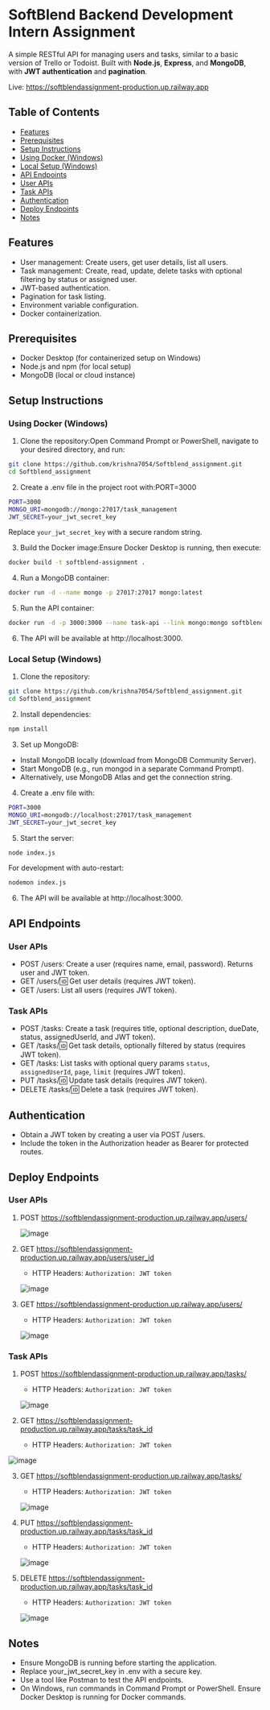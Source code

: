 # SoftBlend Backend Development Intern Assignment 

A simple RESTful API for managing users and tasks, similar to a basic version of Trello or Todoist. Built with **Node.js**, **Express**, and **MongoDB**, with **JWT authentication** and **pagination**.

Live: https://softblendassignment-production.up.railway.app
## Table of Contents

- [Features](#features)
- [Prerequisites](#prerequisites)
- [Setup Instructions](#setup-instructions)
- [Using Docker (Windows)](#using-docker-windows)
- [Local Setup (Windows)](#local-setup-windows)
- [API Endpoints](#api-endpoints)
- [User APIs](#user-apis)
- [Task APIs](#task-apis)
- [Authentication](#authentication)
- [Deploy Endpoints](#deploy-endpoints)
- [Notes](#notes)

## Features

- User management: Create users, get user details, list all users.
- Task management: Create, read, update, delete tasks with optional filtering by status or assigned user.
- JWT-based authentication.
- Pagination for task listing.
- Environment variable configuration.
- Docker containerization.

## Prerequisites

- Docker Desktop (for containerized setup on Windows)
- Node.js and npm (for local setup)
- MongoDB (local or cloud instance)

## Setup Instructions

### Using Docker (Windows)

1. Clone the repository:Open Command Prompt or PowerShell, navigate to your desired directory, and run:
```bash
git clone https://github.com/krishna7054/Softblend_assignment.git
cd Softblend_assignment
```

2. Create a .env file in the project root with:PORT=3000
```bash
PORT=3000
MONGO_URI=mongodb://mongo:27017/task_management
JWT_SECRET=your_jwt_secret_key
```
Replace `your_jwt_secret_key` with a secure random string.

3. Build the Docker image:Ensure Docker Desktop is running, then execute:
```bash
docker build -t softblend-assignment .
```

4. Run a MongoDB container:
```bash
docker run -d --name mongo -p 27017:27017 mongo:latest
```

5. Run the API container:
```bash
docker run -d -p 3000:3000 --name task-api --link mongo:mongo softblend-assignment
```

6. The API will be available at http://localhost:3000.

### Local Setup (Windows)

1. Clone the repository:
```bash
git clone https://github.com/krishna7054/Softblend_assignment.git
cd Softblend_assignment
```

2. Install dependencies:
```bash
npm install
```

3. Set up MongoDB:
- Install MongoDB locally (download from MongoDB Community Server).
- Start MongoDB (e.g., run mongod in a separate Command Prompt).
- Alternatively, use MongoDB Atlas and get the connection string.

4. Create a .env file with:
```bash
PORT=3000
MONGO_URI=mongodb://localhost:27017/task_management
JWT_SECRET=your_jwt_secret_key
```

5. Start the server:
```bash
node index.js
```

For development with auto-restart:
```bash
nodemon index.js
```

6. The API will be available at http://localhost:3000.

## API Endpoints

### User APIs

- POST /users: Create a user (requires name, email, password). Returns user and JWT token.
- GET /users/:id: Get user details (requires JWT token).
- GET /users: List all users (requires JWT token).

### Task APIs

- POST /tasks: Create a task (requires title, optional description, dueDate, status, assignedUserId, and JWT token).
- GET /tasks/:id: Get task details, optionally filtered by status (requires JWT token).
- GET /tasks: List tasks with optional query params `status`, `assignedUserId`, `page`, `limit` (requires JWT token).
- PUT /tasks/:id: Update task details (requires JWT token).
- DELETE /tasks/:id: Delete a task (requires JWT token).

## Authentication

- Obtain a JWT token by creating a user via POST /users.
- Include the token in the Authorization header as Bearer <token> for protected routes.

## Deploy Endpoints

### User APIs

1. POST https://softblendassignment-production.up.railway.app/users/

   ![image](https://github.com/user-attachments/assets/f41a2614-8b7b-41e9-83e6-d71bf652a1cd)

2. GET https://softblendassignment-production.up.railway.app/users/user_id
    - HTTP Headers: `Authorization: JWT token`
     
   ![image](https://github.com/user-attachments/assets/4773b302-3601-42a4-a22f-374c7d42ed80)

4. GET https://softblendassignment-production.up.railway.app/users/
    - HTTP Headers: `Authorization: JWT token`
      
   ![image](https://github.com/user-attachments/assets/786c8183-3629-4d5a-bead-0ef7b91b7640)
   

### Task APIs

1. POST https://softblendassignment-production.up.railway.app/tasks/
    - HTTP Headers: `Authorization: JWT token`
      
   ![image](https://github.com/user-attachments/assets/6ed37639-ab61-411c-8e38-fec1a7a114e3)

2. GET https://softblendassignment-production.up.railway.app/tasks/task_id
    - HTTP Headers: `Authorization: JWT token`
      
  ![image](https://github.com/user-attachments/assets/e2300121-d22f-4e8c-be55-06a7d27945ef)

3. GET https://softblendassignment-production.up.railway.app/tasks/
    - HTTP Headers: `Authorization: JWT token`
      
   ![image](https://github.com/user-attachments/assets/045e2f71-edc6-4bd0-9c3a-49893ba6264f)

4. PUT https://softblendassignment-production.up.railway.app/tasks/task_id
    - HTTP Headers: `Authorization: JWT token`
      
   ![image](https://github.com/user-attachments/assets/6c944e5e-1dfe-4cf5-a2f5-d8d94a402961)

5. DELETE https://softblendassignment-production.up.railway.app/tasks/task_id
     - HTTP Headers: `Authorization: JWT token`
       
   ![image](https://github.com/user-attachments/assets/fd3e2787-27a2-4345-b662-2ce5a4eac4e0)


## Notes
- Ensure MongoDB is running before starting the application.
- Replace your_jwt_secret_key in .env with a secure key.
- Use a tool like Postman to test the API endpoints.
- On Windows, run commands in Command Prompt or PowerShell. Ensure Docker Desktop is running for Docker commands.

